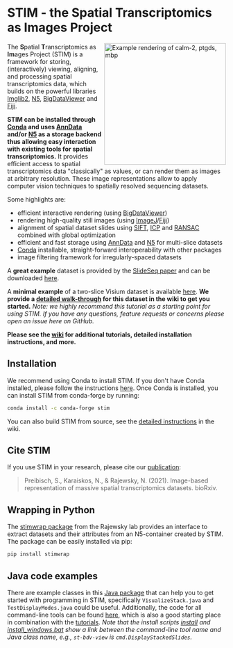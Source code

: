 # STIM - the Spatial Transcriptomics as Images Project

<img align="right" src="https://github.com/PreibischLab/STIM/blob/master/src/main/resources/Projection low-res-rgb.gif" alt="Example rendering of calm-2, ptgds, mbp" width="280">

The **S**patial **T**ranscriptomics as **Im**ages Project (STIM) is a framework for storing, (interactively) viewing, aligning, and processing spatial transcriptomics data, which builds on the powerful libraries [Imglib2](https://github.com/imglib/imglib2), [N5](https://github.com/saalfeldlab/n5), [BigDataViewer](https://github.com/bigdataviewer) and [Fiji](https://fiji.sc).

**STIM can be installed through [Conda](https://conda-forge.org) and uses [AnnData](https://anndata.readthedocs.io/en/latest/) and/or [N5](https://github.com/saalfeldlab/n5) as a storage backend thus allowing easy interaction with existing tools for spatial transcriptomics.** It provides efficient access to spatial transcriptomics data "classically" as values, or can render them as images at arbitrary resolution. These image representations allow to apply computer vision techniques to spatially resolved sequencing datasets.

Some highlights are: 
 * efficient interactive rendering (using [BigDataViewer](https://github.com/bigdataviewer))
 * rendering high-quality still images (using [ImageJ](https://imagej.nih.gov/ij/)/[Fiji](https://fiji.sc))
 * alignment of spatial dataset slides using [SIFT](https://en.wikipedia.org/wiki/Scale-invariant_feature_transform), [ICP](https://en.wikipedia.org/wiki/Iterative_closest_point) and [RANSAC](https://en.wikipedia.org/wiki/Random_sample_consensus) combined with global optimization
 * efficient and fast storage using [AnnData](https://anndata.readthedocs.io/en/latest/) and [N5](https://github.com/saalfeldlab/n5) for multi-slice datasets
 * [Conda](https://conda-forge.org) installable, straight-forward interoperability with other packages
 * image filtering framework for irregularly-spaced datasets

A **great example** dataset is provided by the [SlideSeq paper](https://science.sciencemag.org/content/363/6434/1463.long) and can be downloaded [here](https://portals.broadinstitute.org/single_cell/study/slide-seq-study). 

A **minimal example** of a two-slice Visium dataset is available [here](https://drive.google.com/file/d/1qzzu4LmRukHBvbx_hiN2FOmIladiT7xx/view?usp=sharing).
**We provide a [detailed walk-through](https://github.com/preibischlab/stim/wiki/tutorials) for this dataset in the wiki to get you started.**
*Note: we highly recommend this tutorial as a starting point for using STIM. If you have any questions, feature requests or concerns please open an issue here on GitHub.*

**Please see the [wiki](https://github.com/PreibischLab/STIM/wiki) for additional tutorials, detailed installation instructions, and more.**

## Installation

We recommend using Conda to install STIM. If you don't have Conda installed, please follow the instructions [here](https://docs.conda.io/projects/conda/en/latest/user-guide/install/). Once Conda is installed, you can install STIM from conda-forge by running:

```bash
conda install -c conda-forge stim
```

You can also build STIM from source, see the [detailed instructions](https://github.com/PreibischLab/STIM/wiki/Installation) in the wiki.


## Cite STIM

If you use STIM in your research, please cite our [publication](https://www.biorxiv.org/content/10.1101/2021.12.07.471629v1):

> Preibisch, S., Karaiskos, N., & Rajewsky, N. (2021). Image-based representation of massive spatial transcriptomics datasets. bioRxiv.


## Wrapping in Python

The [stimwrap package](https://github.com/rajewsky-lab/stimwrap) from the Rajewsky lab provides an interface to extract datasets and their attributes from an N5-container created by STIM.
The package can be easily installed via pip:

```bash
pip install stimwrap
```


## Java code examples

There are example classes in this [Java package](https://github.com/PreibischLab/STIM/tree/master/src/main/java/examples) that can help you to get started with programming in STIM, specifically `VisualizeStack.java` and `TestDisplayModes.java` could be useful.
Additionally, the code for all command-line tools can be found [here](https://github.com/PreibischLab/STIM/tree/master/src/main/java/cmd), which is also a good starting place in combination with the [tutorials](https://github.com/preibischlab/stim/wiki/tutorials).
*Note that the install scripts [install](https://github.com/PreibischLab/STIM/blob/master/install) and [install_windows.bat](https://github.com/PreibischLab/STIM/blob/master/install_windows.bat) show a link between the command-line tool name and Java class name, e.g., `st-bdv-view` is `cmd.DisplayStackedSlides`.*
